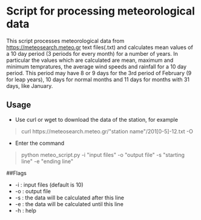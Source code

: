 # Script for processing meteorological data
This script processes meteorological data from https://meteosearch.meteo.gr text files(.txt) and calculates mean values of a 10 day period (3 periods for every month) for a number of years.
In particular the values which are calculated are mean, maximum and minimum tempratures, the average wind speeds and rainfall for a 10 day period. This period may have 8 or 9 days for the 3rd period of February (9 for leap years), 10 days for normal months and 11 days for months with 31 days, like January.
## Usage
- Use curl or wget to download the data of the station, for example
>curl https[]()://meteosearch.meteo.gr/"station name"/201[0-5]-12.txt -O
- Enter the command 
>python meteo_script.py -i "input files" -o "output file" -s "starting line" -e "ending line"

##Flags
- -i : input files (default is 10)
- -o : output file
- -s : the data will be calculated after this line
- -e : the data will be calculated until this line
- -h : help

